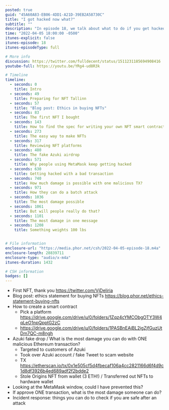 ```yaml
---
posted: true
guid: "45A60A83-EB06-4DD1-A21D-39EB2A58730C"
title: "I got hacked now what?"
subtitle: ""
description: "In episode 18, we talk about what to do if you get hacked. We also share tips on how to create a smart contract, review NFT platforms and dive into the topic of incident response. Join us as we discuss the most damage possible with one malicious Ethereum transaction and how to prepare for possible attacks."
time: "2022-04-05 18:00:00 -0500"
itunes-explicit: false
itunes-episode: 18
itunes-episodeType: full

# More info
discussion: https://twitter.com/fulldecent/status/1511231185694908416
youtube-full: https://youtu.be/YRg4-ud8R3k

# Timeline
timeline:
  - seconds: 0
    title: Intro
  - seconds: 49
    title: Preparing for NFT Tallinn
  - seconds: 57
    title: "Blog post: Ethics in buying NFTs"
  - seconds: 83
    title: The first NFT I bought
  - seconds: 143
    title: How to find the spec for writing your own NFT smart contract
  - seconds: 273
    title: The easy way to make NFTs
  - seconds: 317
    title: Reviewing NFT platforms
  - seconds: 480
    title: The fake Azuki airdrop
  - seconds: 571
    title: Why people using MetaMask keep getting hacked
  - seconds: 630
    title: Getting hacked with a bad transaction
  - seconds: 740
    title: How much damage is possible with one malicious TX?
  - seconds: 971
    title: How they can do a batch attack
  - seconds: 1036
    title: The most damage possible
  - seconds: 1061
    title: But will people really do that?
  - seconds: 1101
    title: The most damage in one message
  - seconds: 1208
    title: Something weights 100 lbs


# File information
enclosure-url: "https://media.phor.net/csh/2022-04-05-episode-18.m4a"
enclosure-length: 28839711
enclosure-type: "audio/x-m4a"
itunes-duration: 1432

# CSH information
badges: []
---
```

<!--end of quick notes-->

- First NFT, thank you https://twitter.com/VjDeliria
- Blog post: ethics statement for buying NFTs https://blog.phor.net/ethics-statement-buying-nfts
- How to create a smart contract
  - Pick a platform https://drive.google.com/drive/u/0/folders/1Zqz4cYMCObgOTY3W4qLeO1npQpptG2zC
  - https://drive.google.com/drive/u/0/folders/1PASBnEAjBL2igZjfGuzUtDm7QC-m8ngh
- Azuki fake drop / What is the most damage you can do with ONE malicious Ethereum transaction?
  - Targeted to customers of Azuki
  - Took over Azuki account / fake Tweet to scam website
  - TX https://etherscan.io/tx/0x1e505cf5d4fbecaf106a4cc2821166d6f4d9c1d8df3926b4ed689adf2f2bdde2
  - Stole Origins NFT from wallet (3 ETH!) / Transferred out NFTs to hardware wallet
- Looking at the MetaMask window, could I have prevented this?
- If approve ONE transaction, what is the most damage someone can do?
- Incident response: things you can do to check if you are safe after an attack
